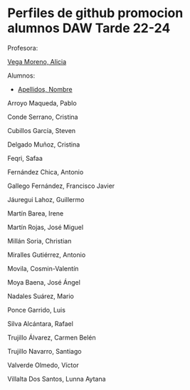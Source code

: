  
# Perfiles de github promocion alumnos DAW Tarde 22-24
Profesora:

[Vega Moreno, Alicia](https://github.com/AVegMor)

Alumnos:

* [Apellidos, Nombre](https://github.com/username)
  
Arroyo Maqueda, Pablo

Conde Serrano, Cristina

Cubillos García, Steven

Delgado Muñoz, Cristina

Feqri, Safaa

Fernández Chica, Antonio

Gallego Fernández, Francisco Javier

Jáuregui Lahoz, Guillermo

Martín Barea, Irene

Martín Rojas, José Miguel

Millán Soria, Christian

Miralles Gutiérrez, Antonio

Movila, Cosmin-Valentín

Moya Baena, José Ángel

Nadales Suárez, Mario

Ponce Garrido, Luis

Silva Alcántara, Rafael

Trujillo Álvarez, Carmen Belén

Trujillo Navarro, Santiago

Valverde Olmedo, Víctor

Villalta Dos Santos, Lunna Aytana





